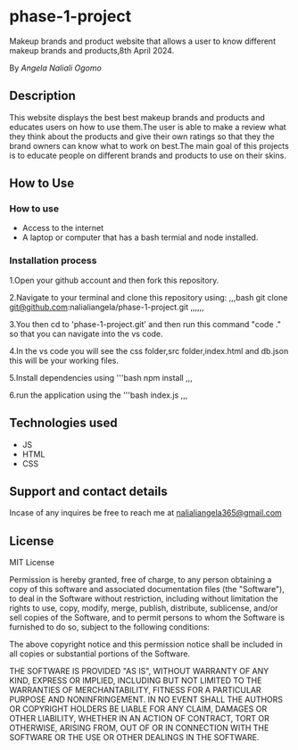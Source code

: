 # phase-1-project
Makeup brands and product website that allows a user to know different makeup brands and products,8th April 2024.

By *Angela Naliali Ogomo*

## Description
This website displays the best best makeup brands and products and educates users on how to use them.The user is able to make a review what they think about the products and give their own ratings so that they the brand owners can know what to work on best.The main goal of this projects is to educate people on different brands and products to use on their skins.

## How to Use

### How to use
* Access to the internet
* A laptop or computer that has a bash termial and node installed.

### Installation process
  1.Open your github account and then fork this repository.

  2.Navigate to your terminal and clone this repository using:
     ,,,bash
          git clone git@github.com:nalialiangela/phase-1-project.git
          ,,,,,,

  3.You then cd to 'phase-1-project.git' and then run this command "code ." so that you can navigate into the vs code.

  4.In the vs code you will see the css folder,src folder,index.html and db.json this will be your working files.

  5.Install dependencies using
     '''bash
         npm install
         ,,,

 6.run the application using the 
    '''bash
         index.js
         ,,,

## Technologies used
* JS
* HTML
* CSS

## Support and contact details
Incase of any inquires be free to reach me at nalialiangela365@gmail.com

## License 
MIT License


Permission is hereby granted, free of charge, to any person obtaining a copy of this software and associated documentation files (the "Software"), to deal in the Software without restriction, including without limitation the rights to use, copy, modify, merge, publish, distribute, sublicense, and/or sell copies of the Software, and to permit persons to whom the Software is furnished to do so, subject to the following conditions:

The above copyright notice and this permission notice shall be included in all copies or substantial portions of the Software.

THE SOFTWARE IS PROVIDED "AS IS", WITHOUT WARRANTY OF ANY KIND, EXPRESS OR IMPLIED, INCLUDING BUT NOT LIMITED TO THE WARRANTIES OF MERCHANTABILITY, FITNESS FOR A PARTICULAR PURPOSE AND NONINFRINGEMENT. IN NO EVENT SHALL THE AUTHORS OR COPYRIGHT HOLDERS BE LIABLE FOR ANY CLAIM, DAMAGES OR OTHER LIABILITY, WHETHER IN AN ACTION OF CONTRACT, TORT OR OTHERWISE, ARISING FROM, OUT OF OR IN CONNECTION WITH THE SOFTWARE OR THE USE OR OTHER DEALINGS IN THE SOFTWARE.
         


